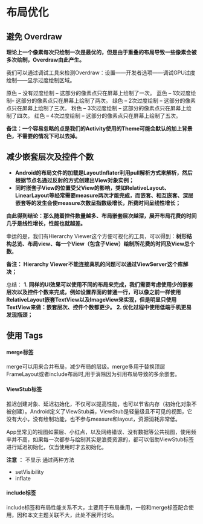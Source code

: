 # 布局优化



## 避免 Overdraw

**理论上一个像素每次只绘制一次是最优的，但是由于重叠的布局导致一些像素会被多次绘制，Overdraw由此产生。**



我们可以通过调试工具来检测Overdraw：设置——开发者选项——调试GPU过度绘制——显示过度绘制区域。



原色 – 没有过度绘制 – 这部分的像素点只在屏幕上绘制了一次。
蓝色 – 1次过度绘制– 这部分的像素点只在屏幕上绘制了两次。
绿色 – 2次过度绘制 – 这部分的像素点只在屏幕上绘制了三次。
粉色 – 3次过度绘制 – 这部分的像素点只在屏幕上绘制了四次。
红色 – 4次过度绘制 – 这部分的像素点只在屏幕上绘制了五次。



**备注：一个容易忽略的点是我们的Activity使用的Theme可能会默认的加上背景色，不需要的情况下可以去掉。**



## 减少嵌套层次及控件个数

- **Android的布局文件的加载是LayoutInflater利用pull解析方式来解析，然后根据节点名通过反射的方式创建出View对象实例；**
- **同时嵌套子View的位置受父View的影响，类如RelativeLayout、LinearLayout等经常需要measure两次才能完成，而嵌套、相互嵌套、深层嵌套等的发生会使measure次数呈指数级增长，所费时间呈线性增长；**

**由此得到结论：那么随着控件数量越多、布局嵌套层次越深，展开布局花费的时间几乎是线性增长，性能也就越差。**

幸运的是，我们有Hierarchy Viewer这个方便可视化的工具，可以得到：**树形结构总览、布局view、每一个View（包含子View）绘制所花费的时间及View总个数**。

**备注： Hierarchy Viewer不能连接真机的问题可以通过ViewServer这个库解决；**

总结：
**1. 同样的UI效果可以使用不同的布局来完成，我们需要考虑使用少的嵌套层次以及控件个数来完成，例如设置界面的普通一行，可以像之前一样使用RelativeLayout嵌套TextView以及ImageView来实现，但是明显只使用TextView来做：嵌套层次、控件个数都更少。**
**2. 优化过程中使用低端手机更易发现瓶颈；**

## 使用 Tags

#### merge标签

merge可以用来合并布局，减少布局的层级。merge多用于替换顶层FrameLayout或者include布局时,用于消除因为引用布局导致的多余嵌套。

#### ViewStub标签

推迟创建对象、延迟初始化，不仅可以提高性能，也可以节省内存（初始化对象不被创建）。Android定义了ViewStub类，ViewStub是轻量级且不可见的视图，它没有大小，没有绘制功能，也不参与measure和layout，资源消耗非常低。

App里常见的视图如蒙层、小红点，以及网络错误、没有数据等公共视图，使用频率并不高，如果每一次都参与绘制其实是浪费资源的，都可以借助ViewStub标签进行延迟初始化，仅当使用时才去初始化。



**注意** ：<ViewStub> 不显示 通过两种方法

* setVisibility
* inflate

#### include标签

include标签和布局性能关系不大，主要用于布局重用，一般和merge标签配合使用，因和本文主题关联不大，此处不展开讨论。



